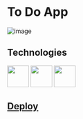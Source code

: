 # To Do App
![image](https://user-images.githubusercontent.com/73656863/212262182-7023ae3e-6930-4bf5-8f4c-57c8249a6375.png)

## Technologies
<div class="flex">
  <img height="50" src="https://www.vectorlogo.zone/logos/javascript/javascript-ar21.svg">
  <img height="50" src="https://www.vectorlogo.zone/logos/reactjs/reactjs-ar21.svg">
  <img height="50" src="https://www.vectorlogo.zone/logos/tailwindcss/tailwindcss-ar21.svg">
</div>

## [Deploy](https://todoapp-lucianogriffa.netlify.app/)

